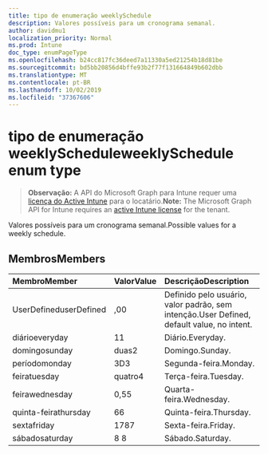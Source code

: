 ```yaml
---
title: tipo de enumeração weeklySchedule
description: Valores possíveis para um cronograma semanal.
author: davidmu1
localization_priority: Normal
ms.prod: Intune
doc_type: enumPageType
ms.openlocfilehash: b24cc817fc36deed7a11330a5ed21254b18d81be
ms.sourcegitcommit: bd5bb20856d4bffe93b2f77f131664849b602dbb
ms.translationtype: MT
ms.contentlocale: pt-BR
ms.lasthandoff: 10/02/2019
ms.locfileid: "37367606"
---
```

# <a name="weeklyschedule-enum-type"></a><span data-ttu-id="ef968-103">tipo de enumeração weeklySchedule</span><span class="sxs-lookup"><span data-stu-id="ef968-103">weeklySchedule enum type</span></span>

> <span data-ttu-id="ef968-104">**Observação:** A API do Microsoft Graph para Intune requer uma [licença do Active Intune](https://go.microsoft.com/fwlink/?linkid=839381) para o locatário.</span><span class="sxs-lookup"><span data-stu-id="ef968-104">**Note:** The Microsoft Graph API for Intune requires an [active Intune license](https://go.microsoft.com/fwlink/?linkid=839381) for the tenant.</span></span>

<span data-ttu-id="ef968-105">Valores possíveis para um cronograma semanal.</span><span class="sxs-lookup"><span data-stu-id="ef968-105">Possible values for a weekly schedule.</span></span>

## <a name="members"></a><span data-ttu-id="ef968-106">Membros</span><span class="sxs-lookup"><span data-stu-id="ef968-106">Members</span></span>
|<span data-ttu-id="ef968-107">Membro</span><span class="sxs-lookup"><span data-stu-id="ef968-107">Member</span></span>|<span data-ttu-id="ef968-108">Valor</span><span class="sxs-lookup"><span data-stu-id="ef968-108">Value</span></span>|<span data-ttu-id="ef968-109">Descrição</span><span class="sxs-lookup"><span data-stu-id="ef968-109">Description</span></span>|
|:---|:---|:---|
|<span data-ttu-id="ef968-110">UserDefined</span><span class="sxs-lookup"><span data-stu-id="ef968-110">userDefined</span></span>|<span data-ttu-id="ef968-111">,0</span><span class="sxs-lookup"><span data-stu-id="ef968-111">0</span></span>|<span data-ttu-id="ef968-112">Definido pelo usuário, valor padrão, sem intenção.</span><span class="sxs-lookup"><span data-stu-id="ef968-112">User Defined, default value, no intent.</span></span>|
|<span data-ttu-id="ef968-113">diário</span><span class="sxs-lookup"><span data-stu-id="ef968-113">everyday</span></span>|<span data-ttu-id="ef968-114">1</span><span class="sxs-lookup"><span data-stu-id="ef968-114">1</span></span>|<span data-ttu-id="ef968-115">Diário.</span><span class="sxs-lookup"><span data-stu-id="ef968-115">Everyday.</span></span>|
|<span data-ttu-id="ef968-116">domingo</span><span class="sxs-lookup"><span data-stu-id="ef968-116">sunday</span></span>|<span data-ttu-id="ef968-117">duas</span><span class="sxs-lookup"><span data-stu-id="ef968-117">2</span></span>|<span data-ttu-id="ef968-118">Domingo.</span><span class="sxs-lookup"><span data-stu-id="ef968-118">Sunday.</span></span>|
|<span data-ttu-id="ef968-119">período</span><span class="sxs-lookup"><span data-stu-id="ef968-119">monday</span></span>|<span data-ttu-id="ef968-120">3D</span><span class="sxs-lookup"><span data-stu-id="ef968-120">3</span></span>|<span data-ttu-id="ef968-121">Segunda-feira.</span><span class="sxs-lookup"><span data-stu-id="ef968-121">Monday.</span></span>|
|<span data-ttu-id="ef968-122">feira</span><span class="sxs-lookup"><span data-stu-id="ef968-122">tuesday</span></span>|<span data-ttu-id="ef968-123">quatro</span><span class="sxs-lookup"><span data-stu-id="ef968-123">4</span></span>|<span data-ttu-id="ef968-124">Terça-feira.</span><span class="sxs-lookup"><span data-stu-id="ef968-124">Tuesday.</span></span>|
|<span data-ttu-id="ef968-125">feira</span><span class="sxs-lookup"><span data-stu-id="ef968-125">wednesday</span></span>|<span data-ttu-id="ef968-126">0,5</span><span class="sxs-lookup"><span data-stu-id="ef968-126">5</span></span>|<span data-ttu-id="ef968-127">Quarta-feira.</span><span class="sxs-lookup"><span data-stu-id="ef968-127">Wednesday.</span></span>|
|<span data-ttu-id="ef968-128">quinta-feira</span><span class="sxs-lookup"><span data-stu-id="ef968-128">thursday</span></span>|<span data-ttu-id="ef968-129">6</span><span class="sxs-lookup"><span data-stu-id="ef968-129">6</span></span>|<span data-ttu-id="ef968-130">Quinta-feira.</span><span class="sxs-lookup"><span data-stu-id="ef968-130">Thursday.</span></span>|
|<span data-ttu-id="ef968-131">sexta</span><span class="sxs-lookup"><span data-stu-id="ef968-131">friday</span></span>|<span data-ttu-id="ef968-132">178</span><span class="sxs-lookup"><span data-stu-id="ef968-132">7</span></span>|<span data-ttu-id="ef968-133">Sexta-feira.</span><span class="sxs-lookup"><span data-stu-id="ef968-133">Friday.</span></span>|
|<span data-ttu-id="ef968-134">sábado</span><span class="sxs-lookup"><span data-stu-id="ef968-134">saturday</span></span>|<span data-ttu-id="ef968-135">8 </span><span class="sxs-lookup"><span data-stu-id="ef968-135">8</span></span>|<span data-ttu-id="ef968-136">Sábado.</span><span class="sxs-lookup"><span data-stu-id="ef968-136">Saturday.</span></span>|




